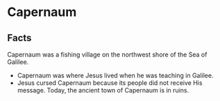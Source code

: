 # Capernaum

## Facts

Capernaum was a fishing village on the northwest shore of the Sea of Galilee.

* Capernaum was where Jesus lived when he was teaching in Galilee.
* Jesus cursed Capernaum because its people did not receive His message. Today, the ancient town of Capernaum is in ruins.